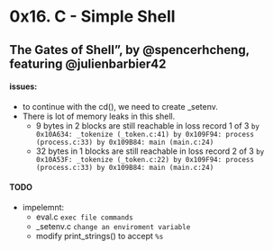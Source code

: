 # 0x16. C - Simple Shell
## The Gates of Shell”, by @spencerhcheng, featuring @julienbarbier42

#### issues:

- to continue with the cd(), we need to create _setenv.
- There is lot of memory leaks in this shell.
	- 9 bytes in 2 blocks are still reachable in loss record 1 of 3
   		`by 0x10A634: _tokenize (_token.c:41)
   		by 0x109F94: process (process.c:33)
   		by 0x109B84: main (main.c:24)`
	- 32 bytes in 1 blocks are still reachable in loss record 2 of 3
		`by 0x10A53F: _tokenize (_token.c:22)
		by 0x109F94: process (process.c:33)
		by 0x109B84: main (main.c:24)`
#### TODO
- impelemnt:
	- eval.c `exec file commands`
	- _setenv.c `change an enviroment variable`
	- modify print_strings() to accept `%s`
